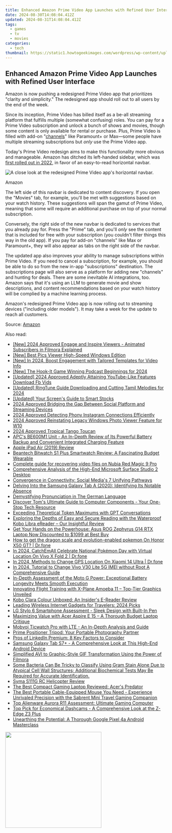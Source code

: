 ```yaml
---
title: Enhanced Amazon Prime Video App Launches with Refined User Interface
date: 2024-08-30T14:08:04.412Z
updated: 2024-08-31T14:08:04.412Z
tags:
  - games
  - tv
  - movies
categories:
  - tech
thumbnail: https://static1.howtogeekimages.com/wordpress/wp-content/uploads/2024/07/38-1.jpg
---
```


## Enhanced Amazon Prime Video App Launches with Refined User Interface

Amazon is now pushing a redesigned Prime Video app that prioritizes "clarity and simplicity." The redesigned app should roll out to all users by the end of the week.

 Since its inception, Prime Video has billed itself as a be-all streaming platform that fulfills multiple (somewhat confusing) roles. You can pay for a Prime Video subscription and unlock a bunch of shows and movies, though some content is only available for rental or purchase. Plus, Prime Video is filled with add-on "[channels](https://www.amazon.com/gp/video/store/channels?tag=hotoge-20&ascsubtag=UUhtgUeUpU2004341&asc%5Frefurl=https%3A%2F%2Fwww.howtogeek.com%2Fprime-video-redesign-2024%2F&asc%5Fcampaign=Short-Term)" like Paramount+ or Max—some people have multiple streaming subscriptions but _only_ use the Prime Video app.

 Today's Prime Video redesign aims to make this functionality more obvious and manageable. Amazon has ditched its left-handed sidebar, which was [first rolled out in 2022](https://fix-guide.techidaily.com/in-2024-4-feasible-ways-to-fake-location-on-facebook-for-your-itel-p40-drfone-by-drfone-virtual-android/), in favor of an easy-to-read horizontal navbar.

![A close look at the redesigned Prime Video app's horizontal navbar.](https://static1.howtogeekimages.com/wordpress/wp-content/uploads/2024/07/37.jpg) 

Amazon

 The left side of this navbar is dedicated to content discovery. If you open the "Movies" tab, for example, you'll be met with suggestions based on your watch history. These suggestions will span the gamut of Prime Video, meaning that some will require an additional purchase on top of your normal subscription.

 Conversely, the right side of the new navbar is dedicated to services that you already pay for. Press the "Prime" tab, and you'll _only_ see the content that is included for free with your subscription (you couldn't filter things this way in the old app). If you pay for add-on "channels" like Max or Paramount+, they will also appear as tabs on the right side of the navbar.

 The updated app also improves your ability to manage subscriptions within Prime Video. If you need to cancel a subscription, for example, you should be able to do so from the new in-app "subscriptions" destination. The subscriptions page will also serve as a platform for adding new "channels" and hunting for deals. There are some inevitable AI integrations, too. Amazon says that it's using an LLM to generate movie and show descriptions, and content recommendations based on your watch history will be complied by a machine learning process.

 Amazon's redesigned Prime Video app is now rolling out to streaming devices ("including older models"). It may take a week for the update to reach all customers.

 Source: [Amazon](https://www.aboutamazon.com/news/entertainment/prime-video-updated-steaming-experience)

<ins class="adsbygoogle"
     style="display:block"
     data-ad-format="autorelaxed"
     data-ad-client="ca-pub-7571918770474297"
     data-ad-slot="1223367746"></ins>



<ins class="adsbygoogle"
     style="display:block"
     data-ad-client="ca-pub-7571918770474297"
     data-ad-slot="8358498916"
     data-ad-format="auto"
     data-full-width-responsive="true"></ins>

<span class="atpl-alsoreadstyle">Also read:</span>
<div><ul>
<li><a href="https://facebook-video-footage.techidaily.com/new-2024-approved-engage-and-inspire-viewers-animated-subscribers-in-filmora-explained/"><u>[New] 2024 Approved  Engage and Inspire Viewers - Animated Subscribers in Filmora Explained</u></a></li>
<li><a href="https://extra-lessons.techidaily.com/new-best-pics-viewer-high-speed-windows-edition/"><u>[New] Best Pics Viewer  High-Speed Windows Edition</u></a></li>
<li><a href="https://facebook-video-footage.techidaily.com/new-in-2024-boost-engagement-with-tailored-templates-for-video-info/"><u>[New] In 2024, Boost Engagement with Tailored Templates for Video Info</u></a></li>
<li><a href="https://vp-tips.techidaily.com/new-the-hook-it-game-winning-podcast-beginnings-for-2024/"><u>[New] The Hook-It Game  Winning Podcast Beginnings for 2024</u></a></li>
<li><a href="https://facebook-video-recording.techidaily.com/updated-2024-approved-adeptly-attaining-youtube-like-features-download-fb-vids/"><u>[Updated] 2024 Approved  Adeptly Attaining YouTube-Like Features  Download Fb Vids</u></a></li>
<li><a href="https://fox-access.techidaily.com/updated-ringtune-guide-downloading-and-cutting-tamil-melodies-for-2024/"><u>[Updated] RingTune Guide  Downloading and Cutting Tamil Melodies for 2024</u></a></li>
<li><a href="https://youtube-lab.techidaily.com/ed-your-screens-guide-to-smart-stocks/"><u>[Updated] Your Screen's Guide to Smart Stocks</u></a></li>
<li><a href="https://facebook-video-content.techidaily.com/2024-approved-bridging-the-gap-between-social-platform-and-streaming-devices/"><u>2024 Approved  Bridging the Gap Between Social Platform and Streaming Devices</u></a></li>
<li><a href="https://instagram-clips.techidaily.com/2024-approved-detecting-phony-instagram-connections-efficiently/"><u>2024 Approved  Detecting Phony Instagram Connections Efficiently</u></a></li>
<li><a href="https://vp-tips.techidaily.com/2024-approved-reinstating-legacy-windows-photo-viewer-feature-for-w10/"><u>2024 Approved  Reinstating Legacy Windows Photo Viewer Feature for W10</u></a></li>
<li><a href="https://some-tips.techidaily.com/2024-approved-tropical-tango-toucan/"><u>2024 Approved  Tropical Tango Toucan</u></a></li>
<li><a href="https://buynow-info.techidaily.com/apcs-be600m1-unit-an-in-depth-review-of-its-powerful-battery-backup-and-convenient-integrated-charging-feature/"><u>APC's BE600M1 Unit - An In-Depth Review of Its Powerful Battery Backup and Convenient Integrated Charging Feature</u></a></li>
<li><a href="https://buynow-info.techidaily.com/apple-ipad-air-2019-review/"><u>Apple iPad Air (2019) Review</u></a></li>
<li><a href="https://buynow-info.techidaily.com/beantech-bitwatch-s1-plus-smartwatch-review-a-fascinating-budget-wearable/"><u>Beantech Bitwatch S1 Plus Smartwatch Review: A Fascinating Budget Wearable</u></a></li>
<li><a href="https://phone-solutions.techidaily.com/complete-guide-for-recovering-video-files-on-nubia-red-magic-9-pro-by-fonelab-android-recover-video/"><u>Complete guide for recovering video files on Nubia Red Magic 9 Pro</u></a></li>
<li><a href="https://buynow-info.techidaily.com/comprehensive-analysis-of-the-high-end-microsoft-surface-studio-2-desktop/"><u>Comprehensive Analysis of the High-End Microsoft Surface Studio 2 Desktop</u></a></li>
<li><a href="https://facebook.techidaily.com/convergence-in-connectivity-social-medias-7-unifying-pathways/"><u>Convergence in Connectivity: Social Media's 7 Unifying Pathways</u></a></li>
<li><a href="https://buynow-info.techidaily.com/delving-into-the-samsung-galaxy-tab-a-2020-identifying-its-notable-absence/"><u>Delving Into the Samsung Galaxy Tab A (2020): Identifying Its Notable Absence</u></a></li>
<li><a href="https://mondly-stories.techidaily.com/demystifying-pronunciation-in-the-german-language/"><u>Demystifying Pronunciation in The German Language</u></a></li>
<li><a href="https://driver-install.techidaily.com/discover-toms-ultimate-guide-to-computer-components-your-one-stop-tech-resource/"><u>Discover Tom's Ultimate Guide to Computer Components - Your One-Stop Tech Resource</u></a></li>
<li><a href="https://tech-hub.techidaily.com/exceeding-theoretical-token-maximums-with-gpt-conversations/"><u>Exceeding Theoretical Token Maximums with GPT Conversations</u></a></li>
<li><a href="https://buynow-info.techidaily.com/exploring-the-depths-of-easy-and-secure-reading-with-the-waterproof-kobo-libra-ereader-our-insightful-review/"><u>Exploring the Depths of Easy and Secure Reading with the Waterproof Kobo Libra eReader – Our Insightful Review</u></a></li>
<li><a href="https://hardware-tips.techidaily.com/get-your-hands-on-the-powerhouse-asus-rog-zephyrus-g14-rtx-laptop-now-discounted-to-1099-at-best-buy/"><u>Get Your Hands on the Powerhouse: Asus ROG Zephyrus G14 RTX Laptop Now Discounted to $1099 at Best Buy</u></a></li>
<li><a href="https://pokemon-go-android.techidaily.com/how-to-get-the-dragon-scale-and-evolution-enabled-pokemon-on-honor-x50-gt-drfone-by-drfone-virtual-android/"><u>How to get the dragon scale and evolution-enabled pokemon On Honor X50 GT? | Dr.fone</u></a></li>
<li><a href="https://change-location.techidaily.com/in-2024-catchemall-celebrate-national-pokemon-day-with-virtual-location-on-vivo-x-fold-2-drfone-by-drfone-virtual-android/"><u>In 2024, CatchEmAll Celebrate National Pokémon Day with Virtual Location On Vivo X Fold 2 | Dr.fone</u></a></li>
<li><a href="https://phone-solutions.techidaily.com/in-2024-methods-to-change-gps-location-on-xiaomi-14-ultra-drfone-by-drfone-virtual-android/"><u>In 2024, Methods to Change GPS Location On Xiaomi 14 Ultra | Dr.fone</u></a></li>
<li><a href="https://sim-unlock.techidaily.com/in-2024-tutorial-to-change-vivo-v30-lite-5g-imei-without-root-a-comprehensive-guide-by-drfone-android/"><u>In 2024, Tutorial to Change Vivo V30 Lite 5G IMEI without Root A Comprehensive Guide</u></a></li>
<li><a href="https://buynow-info.techidaily.com/in-depth-assessment-of-the-moto-g-power-exceptional-battery-longevity-meets-smooth-execution/"><u>In-Depth Assessment of the Moto G Power: Exceptional Battery Longevity Meets Smooth Execution</u></a></li>
<li><a href="https://buynow-info.techidaily.com/innovating-flight-training-with-x-plane-amoeba-11-top-tier-graphics-unveiled/"><u>Innovating Flight Training with X-Plane Amoeba 11 – Top-Tier Graphics Unveiled</u></a></li>
<li><a href="https://buynow-info.techidaily.com/kobo-clara-colour-unboxed-an-insiders-e-reader-review/"><u>Kobo Clara Colour Unboxed: An Insider's E-Reader Review</u></a></li>
<li><a href="https://buynow-info.techidaily.com/leading-wireless-internet-gadgets-for-travelers-2024-picks/"><u>Leading Wireless Internet Gadgets for Travelers: 2024 Picks</u></a></li>
<li><a href="https://buynow-info.techidaily.com/lg-stylo-6-smartphone-assessment-sleek-design-with-built-in-pen/"><u>LG Stylo 6 Smartphone Assessment - Sleek Design with Built-In Pen</u></a></li>
<li><a href="https://buynow-info.techidaily.com/maximizing-value-with-acer-aspire-e-15-a-thorough-budget-laptop-critique/"><u>Maximizing Value with Acer Aspire E 15 – A Thorough Budget Laptop Critique</u></a></li>
<li><a href="https://buynow-info.techidaily.com/mobvoi-ticwatch-pro-with-lte-an-in-depth-analysis-and-guide/"><u>Mobvoi Ticwatch Pro with LTE - An In-Depth Analysis and Guide</u></a></li>
<li><a href="https://buynow-info.techidaily.com/prime-positioner-tripod-your-portable-photography-partner/"><u>Prime Positioner Tripod: Your Portable Photography Partner</u></a></li>
<li><a href="https://buynow-info.techidaily.com/pros-of-linkedin-premium-8-key-factors-to-consider/"><u>Pros of LinkedIn Premium: 8 Key Factors to Consider</u></a></li>
<li><a href="https://buynow-info.techidaily.com/samsung-galaxy-tab-s7plus-a-comprehensive-look-at-this-high-end-android-device/"><u>Samsung Galaxy Tab S7+ - A Comprehensive Look at This High-End Android Device</u></a></li>
<li><a href="https://extra-tips.techidaily.com/simplified-avi-to-graphic-style-gif-transformation-using-the-power-of-filmora/"><u>Simplified AVI to Graphic-Style GIF Transformation Using the Power of Filmora</u></a></li>
<li><a href="https://buynow-info.techidaily.com/some-bacteria-can-be-tricky-to-classify-using-gram-stain-alone-due-to-atypical-cell-wall-structures-additional-biochemical-tests-may-be-required-for-accurat79/"><u>Some Bacteria Can Be Tricky to Classify Using Gram Stain Alone Due to Atypical Cell Wall Structures; Additional Biochemical Tests May Be Required for Accurate Identification.</u></a></li>
<li><a href="https://buynow-info.techidaily.com/syma-s111g-rc-helicopter-review/"><u>Syma S111G RC Helicopter Review</u></a></li>
<li><a href="https://buynow-info.techidaily.com/the-best-compact-gaming-laptop-reviewed-acers-predator/"><u>The Best Compact Gaming Laptop Reviewed: Acer's Predator</u></a></li>
<li><a href="https://buynow-info.techidaily.com/the-best-portable-cable-equipped-mouse-you-need-experience-unrivaled-precision-with-the-sabrent-mini-travel-gaming-companion/"><u>The Best Portable Cable-Equipped Mouse You Need - Experience Unrivaled Precision with the Sabrent Mini Travel Gaming Companion</u></a></li>
<li><a href="https://buynow-info.techidaily.com/top-alienware-aurora-r11-assessment-ultimate-gaming-computer/"><u>Top Alienware Aurora R11 Assessment: Ultimate Gaming Computer</u></a></li>
<li><a href="https://buynow-info.techidaily.com/top-pick-for-economical-dashcams-a-comprehensive-look-at-the-z-edge-z3-plus/"><u>Top Pick for Economical Dashcams - A Comprehensive Look at the Z-Edge Z3 Plus</u></a></li>
<li><a href="https://buynow-info.techidaily.com/unearthing-the-potential-a-thorough-google-pixel-4a-android-masterclass/"><u>Unearthing the Potential: A Thorough Google Pixel 4a Android Masterclass</u></a></li>
</ul></div>

<!-- affiliate ads begin -->
<a href="https://natural-cycles.sjv.io/c/5597632/2072199/17885" target="_top" id="2072199"><img src="//a.impactradius-go.com/display-ad/17885-2072199" border="0" alt="" width="300" height="300"/></a><img height="0" width="0" src="https://imp.pxf.io/i/5597632/2072199/17885" style="position:absolute;visibility:hidden;" border="0" />
<!-- affiliate ads end -->